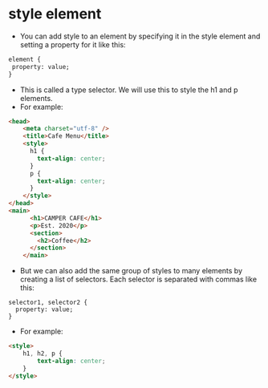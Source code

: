 # style element
- You can add style to an element by specifying it in the style element and setting a property for it like this:
```html
element {
 property: value;
}
```
- This is called a type selector. We will use this to style the h1 and p elements.
- For example:
```html
<head>
    <meta charset="utf-8" />
    <title>Cafe Menu</title>
	<style>
      h1 {
        text-align: center;
      }
      p {
        text-align: center;
      }
    </style>
</head>
<main>
      <h1>CAMPER CAFE</h1>
      <p>Est. 2020</p>
      <section>
        <h2>Coffee</h2>
      </section>
    </main>
```
- But we can also add the same group of styles to many elements by creating a list of selectors. Each selector is separated with commas like this:
```
selector1, selector2 {
  property: value;
}
```
- For example:
```html
<style>
    h1, h2, p {
    	text-align: center;
    }
</style>
```